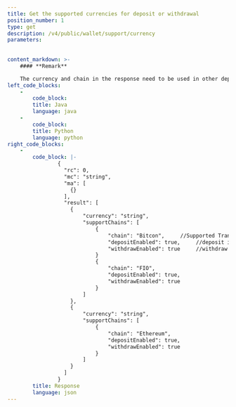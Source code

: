 ```yaml
---
title: Get the supported currencies for deposit or withdrawal
position_number: 1
type: get
description: /v4/public/wallet/support/currency
parameters:
    
        
content_markdown: >-
    #### **Remark**

    The currency and chain in the response need to be used in other deposit/withdrawal API
left_code_blocks:
    -
        code_block:
        title: Java
        language: java
    -
        code_block:
        title: Python
        language: python
right_code_blocks:
    -
        code_block: |-
                {
                  "rc": 0,
                  "mc": "string",
                  "ma": [
                    {}
                  ],
                  "result": [
                    {
                        "currency": "string",
                        "supportChains": [
                            {
                                "chain": "Bitcon",     //Supported Transfer Networks
                                "depositEnabled": true,     //deposit is supported or not
                                "withdrawEnabled": true     //withdraw is supported or not
                            }
                            {
                                "chain": "FIO",
                                "depositEnabled": true,
                                "withdrawEnabled": true
                            }
                        ]           
                    },
                    {
                        "currency": "string",
                        "supportChains": [
                            {
                                "chain": "Ethereum",
                                "depositEnabled": true,
                                "withdrawEnabled": true
                            }
                        ]
                    }
                  ]
                }
        title: Response
        language: json
---
```

